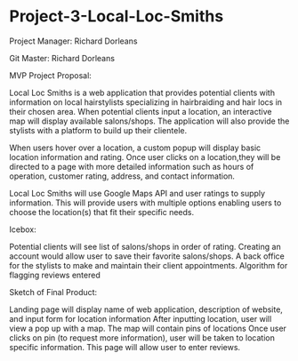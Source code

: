 # Project-3-Local-Loc-Smiths


Project Manager: Richard Dorleans

Git Master: Richard Dorleans

MVP Project Proposal:

Local Loc Smiths is a web application that provides potential clients with information on local hairstylists specializing in hairbraiding and hair locs in their chosen area. When potential clients input a location, an interactive map will display available salons/shops.  The application will also provide the stylists with a platform to build up their clientele.

When users hover over a location, a custom popup will display basic location information and rating. Once user clicks on a location,they will be directed to a page with more detailed information such as hours of operation, customer rating, address, and contact information.

Local Loc Smiths will use Google Maps API and user ratings to supply information. This will provide users with multiple options enabling users to choose the location(s) that fit their specific needs.

Icebox:

Potential clients will see list of salons/shops in order of rating.
Creating an account would allow user to save their favorite salons/shops.
A back office for the stylists to make and maintain their client appointments.
Algorithm for flagging reviews entered


Sketch of Final Product:

Landing page will display name of web application, description of website, and input form for location information
After inputting location, user will view a pop up with a map. The map will contain pins of locations
Once user clicks on pin (to request more information), user will be taken to location specific information. This page will allow user to enter reviews.
